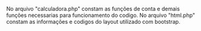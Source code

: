 No arquivo "calculadora.php" constam as funções de conta e demais funções necessarias para funcionamento do codigo.
No arquivo "html.php" constam as informações e codigos do layout utilizado com bootstrap.
